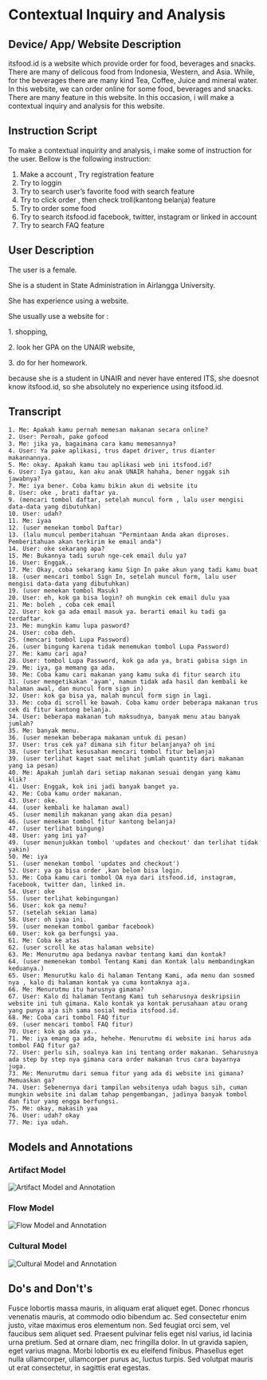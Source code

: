 # Contextual Inquiry and Analysis
## Device/ App/ Website Description
itsfood.id is a website which provide order for food, beverages and snacks. There are many of delicous food from Indonesia, Western, and Asia. While, for the beverages there are many kind Tea, Coffee, Juice and mineral water. In this website, we can order online  for some food, beverages and snacks. There are many feature in this website. In this occasion, i will make a contextual inquiry and analysis for this website.
## Instruction Script
To make a contextual inquirity and analysis, i make some of instruction for the user. Bellow is the following instruction:
1.	Make a account , Try registration feature
2.	Try to loggin
3.	Try to search user’s favorite food with search feature
4.	Try to click order , then check troll(kantong belanja) feature
5.	Try to order some food
6.	Try to search itsfood.id facebook, twitter, instagram or linked in account
7.	Try to search FAQ feature 

## User Description
<p>The user is a female. </p>
<p>She is a student in State Administration in Airlangga University.</p>
<p>She has experience using a website. </p>
<p>She usually use a website for :</p>
   <p> 1. shopping, </p>
    <p>2. look her GPA on the UNAIR website,</p>
    <p>3. do for her homework.</p>
<p>because she is a student in UNAIR and never have entered ITS, she doesnot know itsfood.id, so she absolutely no experience using itsfood.id. </p>
    
## Transcript
```
1. Me: Apakah kamu pernah memesan makanan secara online?
2. User: Pernah, pake gofood
3. Me: jika ya, bagaimana cara kamu memesannya?
4. User: Ya pake aplikasi, trus dapet driver, trus dianter makannannya.
5. Me: okay. Apakah kamu tau aplikasi web ini itsfood.id?
6. User: Iya gatau, kan aku anak UNAIR hahaha, bener nggak sih jawabnya?
7. Me: iya bener. Coba kamu bikin akun di website itu
8. User: oke , brati daftar ya.
9. (mencari tombol daftar, setelah muncul form , lalu user mengisi data-data yang dibutuhkan)
10. User: udah?
11. Me: iyaa
12. (user menekan tombol Daftar)
13. (lalu muncul pemberitahuan "Permintaan Anda akan diproses. Pemberitahuan akan terkirim ke email anda")
14. User: oke sekarang apa?
15. Me: Bukannya tadi suruh nge-cek email dulu ya?
16. User: Enggak..
17. Me: Okay, coba sekarang kamu Sign In pake akun yang tadi kamu buat
18. (user mencari tombol Sign In, setelah muncul form, lalu user mengisi data-data yang dibutuhkan)
19. (user menekan tombol Masuk)
20. User: eh, kok ga bisa login? oh mungkin cek email dulu yaa
21. Me: boleh , coba cek email
22. User: kok ga ada email masuk ya. berarti email ku tadi ga terdaftar.
23. Me: mungkin kamu lupa pasword?
24. User: coba deh. 
25. (mencari tombol Lupa Password)
26. (user bingung karena tidak menemukan tombol Lupa Password)
27. Me: kamu cari apa?
28. User: tombol Lupa Password, kok ga ada ya, brati gabisa sign in
29. Me: iya, ga memang ga ada.
30. Me: Coba kamu cari makanan yang kamu suka di fitur search itu
31. (user mengetikakan 'ayam', namun tidak ada hasil dan kembali ke halaman awal, dan muncul form sign in)
32. User: kok ga bisa ya, malah muncul form sign in lagi.
33. Me: coba di scroll ke bawah. Coba kamu order beberapa makanan trus cek di fitur kantong belanja.
34. User: beberapa makanan tuh maksudnya, banyak menu atau banyak jumlah?
35. Me: banyak menu.
36. (user menekan beberapa makanan untuk di pesan)
37. User: trus cek ya? dimana sih fitur belanjanya? oh ini
38. (user terlihat kesusahan mencari tombol fitur belanja)
39. (user terlihat kaget saat melihat jumlah quantity dari makanan yang ia pesan)
40. Me: Apakah jumlah dari setiap makanan sesuai dengan yang kamu klik?
41. User: Enggak, kok ini jadi banyak banget ya.
42. Me: Coba kamu order makanan.
43. User: oke.
44. (user kembali ke halaman awal)
45. (user memilih makanan yang akan dia pesan)
46. (user menekan tombol fitur kantong belanja)
47. (user terlihat bingung)
48. User: yang ini ya? 
49. (user menunjukkan tombol 'updates and checkout' dan terlihat tidak yakin)
50. Me: iya
51. (user menekan tombol 'updates and checkout')
52. User: ya ga bisa order ,kan belom bisa login.
53. Me: Coba kamu cari tombol OA nya dari itsfood.id, instagram, facebook, twitter dan, linked in.
54. User: oke
55. (user terlihat kebingungan)
56. User: kok ga nemu?
57. (setelah sekian lama)
58. User: oh iyaa ini.
59. (user menekan tombol gambar facebook)
60. User: kok ga berfungsi yaa.
61. Me: Coba ke atas
62. (user scroll ke atas halaman website)
63. Me: Menurutmu apa bedanya navbar tentang kami dan kontak?
64. (user memenekan tombol Tentang Kami dan Kontak lalu membandingkan keduanya.)
65. User: Menurutku kalo di halaman Tentang Kami, ada menu dan sosmed nya , kalo di halaman kontak ya cuma kontaknya aja.
66. Me: Menurutmu itu harusnya gimana?
67. User: Kalo di halaman Tentang Kami tuh seharusnya deskripsiin website ini tuh gimana. Kalo kontak ya kontak perusahaan atau orang yang punya aja sih sama sosial media itsfood.id.
68. Me: Coba cari tombol FAQ fitur
69. (user mencari tombol FAQ fitur)
70. User: kok ga ada ya..
71. Me: iya emang ga ada, hehehe. Menurutmu di website ini harus ada tombol FAQ fitur ga?
72. User: perlu sih, soalnya kan ini tentang order makanan. Seharusnya ada step by step nya gimana cara order makanan trus cara bayarnya juga.
73. Me: Menurutmu dari semua fitur yang ada di website ini gimana? Memuaskan ga?
74. User: Sebenernya dari tampilan websitenya udah bagus sih, cuman mungkin website ini dalam tahap pengembangan, jadinya banyak tombol dan fitur yang engga berfungsi.
75. Me: okay, makasih yaa
76. User: udah? okay
77. Me: iya udah.
```
## Models and Annotations
### Artifact Model
![Artifact Model and Annotation](https://picsum.photos/400/300/?random)
### Flow Model
![Flow Model and Annotation](https://picsum.photos/400/300/?random)
### Cultural Model
![Cultural Model and Annotation](https://picsum.photos/400/300/?random)
## Do's and Don't's
Fusce lobortis massa mauris, in aliquam erat aliquet eget. Donec rhoncus venenatis mauris, at commodo odio bibendum ac. Sed consectetur enim justo, vitae maximus eros elementum non. Sed feugiat orci sem, vel faucibus sem aliquet sed. Praesent pulvinar felis eget nisl varius, id lacinia urna pretium. Sed at ornare diam, nec fringilla dolor. In ut gravida sapien, eget varius magna. Morbi lobortis ex eu eleifend finibus. Phasellus eget nulla ullamcorper, ullamcorper purus ac, luctus turpis. Sed volutpat mauris ut erat consectetur, in sagittis erat egestas.
